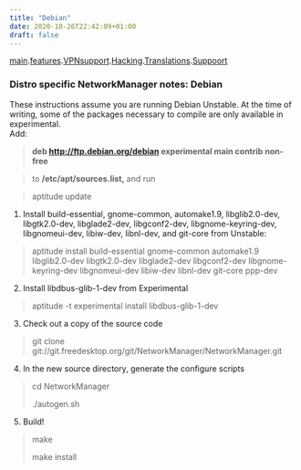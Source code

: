 ```yaml
---
title: "Debian"
date: 2020-10-26T22:42:09+01:00
draft: false
---
```




[main](https://main.com).[features](https://features.com).[VPNsupport](https://VPNsupport.com).[Hacking](https://Hacking.com).[Translations](https://Translations.com).[Suppoort](https://Support.com)

### Distro specific NetworkManager notes: Debian

These instructions assume you are running Debian Unstable. At the time of writing, some of the packages necessary to compile are only available in experimental.  
Add:  

> **deb http://ftp.debian.org/debian experimental main contrib non-free**  

>to **/etc/apt/sources.list,**
and run 

>aptitude update  

1. Install build-essential, gnome-common, automake1.9, libglib2.0-dev, libgtk2.0-dev, libglade2-dev, libgconf2-dev, libgnome-keyring-dev, libgnomeui-dev, libiw-dev, libnl-dev, and git-core from Unstable:  

>aptitude install build-essential gnome-common automake1.9 libglib2.0-dev libgtk2.0-dev libglade2-dev libgconf2-dev libgnome-keyring-dev libgnomeui-dev libiw-dev libnl-dev git-core ppp-dev  

2. Install libdbus-glib-1-dev from Experimental  

>aptitude -t experimental install libdbus-glib-1-dev

3. Check out a copy of the source code  

>git clone git://git.freedesktop.org/git/NetworkManager/NetworkManager.git  

4. In the new source directory, generate the configure scripts  

>cd NetworkManager
>
>./autogen.sh  

5. Build!  

>make
>
>make install  





